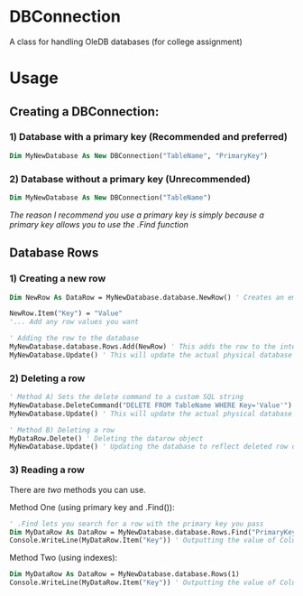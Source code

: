 # DBConnection
A class for handling OleDB databases (for college assignment)


# Usage

## Creating a DBConnection:
### 1) Database with a primary key (Recommended and preferred)
```vb
Dim MyNewDatabase As New DBConnection("TableName", "PrimaryKey")
```

### 2) Database without a primary key (Unrecommended)
```vb
Dim MyNewDatabase As New DBConnection("TableName")
```
*The reason I recommend you use a primary key is simply because a primary key allows you to use the .Find function*

## Database Rows

### 1) **Creating** a new row
```vb
Dim NewRow As DataRow = MyNewDatabase.database.NewRow() ' Creates an empty DataRow

NewRow.Item("Key") = "Value"
'... Add any row values you want

' Adding the row to the database
MyNewDatabase.database.Rows.Add(NewRow) ' This adds the row to the internal table
MyNewDatabase.Update() ' This will update the actual physical database
```

### 2) **Deleting** a row 
```vb
' Method A) Sets the delete command to a custom SQL string
MyNewDatabase.DeleteCommand("DELETE FROM TableName WHERE Key='Value'")
MyNewDatabase.Update() ' This will update the actual physical database

' Method B) Deleting a row
MyDataRow.Delete() ' Deleting the datarow object
MyNewDatabase.Update() ' Updating the database to reflect deleted row change
```

### 3) **Reading** a row
There are *two* methods you can use.

Method One (using primary key and .Find()):
```vb
' .Find lets you search for a row with the primary key you pass
Dim MyDataRow As DataRow = MyNewDatabase.database.Rows.Find("PrimaryKeyValue")
Console.WriteLine(MyDataRow.Item("Key")) ' Outputting the value of Column "Key"
```

Method Two (using indexes):
```vb
Dim MyDataRow As DataRow = MyNewDatabase.database.Rows(1)
Console.WriteLine(MyDataRow.Item("Key")) ' Outputting the value of Column "Key"
```
